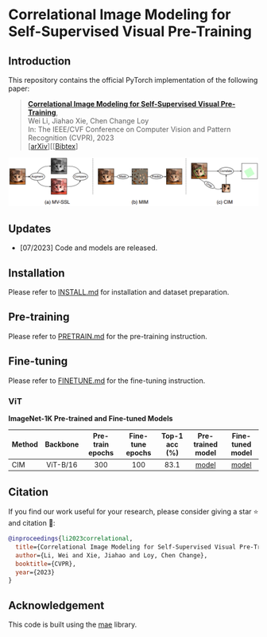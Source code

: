 # Correlational Image Modeling for Self-Supervised Visual Pre-Training

## Introduction

This repository contains the official PyTorch implementation of the following paper:

> [**Correlational Image Modeling for Self-Supervised Visual Pre-Training**](https://arxiv.org/abs/2206.07706),  
> Wei Li, Jiahao Xie, Chen Change Loy  
> In: The IEEE/CVF Conference on Computer Vision and Pattern Recognition (CVPR), 2023  
> [[arXiv](https://arxiv.org/abs/2303.12670)][[[Bibtex](https://github.com/weilivision/Correlational-Image-Modeling#citation)]

![highlights](docs/teaser.jpg)

## Updates

- [07/2023] Code and models are released.

## Installation

Please refer to [INSTALL.md](docs/INSTALL.md) for installation and dataset preparation.

## Pre-training

Please refer to [PRETRAIN.md](docs/PRETRAIN.md) for the pre-training instruction.

## Fine-tuning

Please refer to [FINETUNE.md](docs/FINETUNE.md) for the fine-tuning instruction.


### ViT

**ImageNet-1K Pre-trained and Fine-tuned Models**

| Method  | Backbone | Pre-train epochs | Fine-tune epochs | Top-1 acc (%) | Pre-trained model | Fine-tuned model |
|---------|:--------:|:----------------:|:----------------:|:-------------:|:-----------------:|:----------------:|
| CIM      | ViT-B/16 |        300       |        100       |      83.1     | [model](https://drive.google.com/file/d/1V5SqYIE6-RlWbA9MxudYK9p9ZQYCl2jp/view?usp=drive_link)|[model](https://drive.google.com/file/d/1asFi9ei3UzL9nR2_-DRKt4b4X4r8yb0T/view?usp=drive_link)|



## Citation

If you find our work useful for your research, please consider giving a star :star: and citation :beer::

```bibtex
@inproceedings{li2023correlational,
  title={Correlational Image Modeling for Self-Supervised Visual Pre-Training},
  author={Li, Wei and Xie, Jiahao and Loy, Chen Change},
  booktitle={CVPR},
  year={2023}
}
```

## Acknowledgement

This code is built using the [mae](https://github.com/facebookresearch/mae) library.